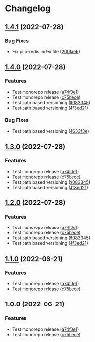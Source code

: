 # Changelog

## [1.4.1](https://github.com/abhishekshukla247/guestbook-gitops/compare/v1.4.0...v1.4.1) (2022-07-28)


### Bug Fixes

* Fix php-redis index file ([200fae6](https://github.com/abhishekshukla247/guestbook-gitops/commit/200fae68ee700724eb1faaf8e87bab4aeda9d3f9))

## [1.4.0](https://github.com/abhishekshukla247/guestbook-gitops/compare/v1.3.0...v1.4.0) (2022-07-28)


### Features

* Test monorepo release ([a74f0e1](https://github.com/abhishekshukla247/guestbook-gitops/commit/a74f0e1a06715f162032de11440d5a7890aca53a))
* Test monorepo release ([c75bece](https://github.com/abhishekshukla247/guestbook-gitops/commit/c75becefb5610a8907d4d08c445d81572dc56540))
* Test path based versioning ([9083345](https://github.com/abhishekshukla247/guestbook-gitops/commit/90833451d5cc2266c02a9ccb2709154f703fe98d))
* Test path based versioning ([4f3ed21](https://github.com/abhishekshukla247/guestbook-gitops/commit/4f3ed21bc8ef49f104213437e3bad2bc6800ed9b))


### Bug Fixes

* Test path based versioning ([4633f3e](https://github.com/abhishekshukla247/guestbook-gitops/commit/4633f3e2db28735fdf59fa2609d0afaff76d7bff))

## [1.3.0](https://github.com/abhishekshukla247/guestbook-gitops/compare/v1.2.0...v1.3.0) (2022-07-28)


### Features

* Test monorepo release ([a74f0e1](https://github.com/abhishekshukla247/guestbook-gitops/commit/a74f0e1a06715f162032de11440d5a7890aca53a))
* Test monorepo release ([c75bece](https://github.com/abhishekshukla247/guestbook-gitops/commit/c75becefb5610a8907d4d08c445d81572dc56540))
* Test path based versioning ([9083345](https://github.com/abhishekshukla247/guestbook-gitops/commit/90833451d5cc2266c02a9ccb2709154f703fe98d))
* Test path based versioning ([4f3ed21](https://github.com/abhishekshukla247/guestbook-gitops/commit/4f3ed21bc8ef49f104213437e3bad2bc6800ed9b))

## [1.2.0](https://github.com/abhishekshukla247/guestbook-gitops/compare/v1.1.0...v1.2.0) (2022-07-28)


### Features

* Test monorepo release ([a74f0e1](https://github.com/abhishekshukla247/guestbook-gitops/commit/a74f0e1a06715f162032de11440d5a7890aca53a))
* Test monorepo release ([c75bece](https://github.com/abhishekshukla247/guestbook-gitops/commit/c75becefb5610a8907d4d08c445d81572dc56540))
* Test path based versioning ([9083345](https://github.com/abhishekshukla247/guestbook-gitops/commit/90833451d5cc2266c02a9ccb2709154f703fe98d))
* Test path based versioning ([4f3ed21](https://github.com/abhishekshukla247/guestbook-gitops/commit/4f3ed21bc8ef49f104213437e3bad2bc6800ed9b))

## [1.1.0](https://github.com/abhishekshukla247/guestbook-gitops/compare/v1.0.0...v1.1.0) (2022-06-21)


### Features

* Test monorepo release ([a74f0e1](https://github.com/abhishekshukla247/guestbook-gitops/commit/a74f0e1a06715f162032de11440d5a7890aca53a))
* Test monorepo release ([c75bece](https://github.com/abhishekshukla247/guestbook-gitops/commit/c75becefb5610a8907d4d08c445d81572dc56540))

## 1.0.0 (2022-06-21)


### Features

* Test monorepo release ([a74f0e1](https://github.com/abhishekshukla247/guestbook-gitops/commit/a74f0e1a06715f162032de11440d5a7890aca53a))
* Test monorepo release ([c75bece](https://github.com/abhishekshukla247/guestbook-gitops/commit/c75becefb5610a8907d4d08c445d81572dc56540))
